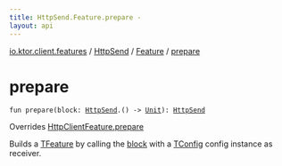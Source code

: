 ```yaml
---
title: HttpSend.Feature.prepare - 
layout: api
---
```


<div class='api-docs-breadcrumbs'><a href="../../index.html">io.ktor.client.features</a> / <a href="../index.html">HttpSend</a> / <a href="index.html">Feature</a> / <a href="./prepare.html">prepare</a></div>

# prepare

<div class="signature"><code><span class="keyword">fun </span><span class="identifier">prepare</span><span class="symbol">(</span><span class="parameterName" id="io.ktor.client.features.HttpSend.Feature$prepare(kotlin.Function1((io.ktor.client.features.HttpSend, kotlin.Unit)))/block">block</span><span class="symbol">:</span>&nbsp;<a href="../index.html"><span class="identifier">HttpSend</span></a><span class="symbol">.</span><span class="symbol">(</span><span class="symbol">)</span>&nbsp;<span class="symbol">-&gt;</span>&nbsp;<a href="https://kotlinlang.org/api/latest/jvm/stdlib/kotlin/-unit/index.html"><span class="identifier">Unit</span></a><span class="symbol">)</span><span class="symbol">: </span><a href="../index.html"><span class="identifier">HttpSend</span></a></code></div>

Overrides <a href="../../-http-client-feature/prepare.html">HttpClientFeature.prepare</a>

Builds a <a href="#">TFeature</a> by calling the <a href="prepare.html#io.ktor.client.features.HttpSend.Feature$prepare(kotlin.Function1((io.ktor.client.features.HttpSend, kotlin.Unit)))/block">block</a> with a <a href="#">TConfig</a> config instance as receiver.

